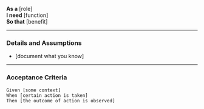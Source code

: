 **As a** [role]  
**I need** [function]  
**So that** [benefit]  

---

### Details and Assumptions
* [document what you know]  

---

### Acceptance Criteria
```gherkin
Given [some context]  
When [certain action is taken]  
Then [the outcome of action is observed]  
